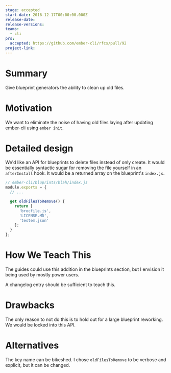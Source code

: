 ```yaml
---
stage: accepted
start-date: 2016-12-17T00:00:00.000Z
release-date:
release-versions:
teams:
  - cli
prs:
  accepted: https://github.com/ember-cli/rfcs/pull/92
project-link:
---
```


# Summary

Give blueprint generators the ability to clean up old files.

# Motivation

We want to eliminate the noise of having old files laying after updating
ember-cli using `ember init`.

# Detailed design

We'd like an API for blueprints to delete files instead of only
create. It would be essentially syntactic sugar for removing the file yourself
in an `afterInstall` hook. It would be a returned array on the blueprint's `index.js`.

```js
// ember-cli/bluprints/blah/index.js
module.exports = {
  // ...

  get oldFilesToRemove() {
    return [
      'brocfile.js',
      'LICENSE.MD',
      'testem.json'
    ];
  }
};
```

# How We Teach This

The guides could use this addition in the blueprints section, but I envision it
being used by mostly power users.

A changelog entry should be sufficient to teach this.

# Drawbacks

The only reason to not do this is to hold out for a large blueprint reworking.
We would be locked into this API.

# Alternatives

The key name can be bikeshed. I chose `oldFilesToRemove` to be verbose and
explicit, but it can be changed.
